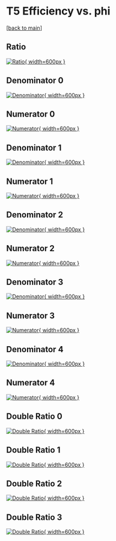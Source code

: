 # T5 Efficiency vs. phi

[[back to main](./)]



## Ratio

[![Ratio](../mtv/var/T5_vtr_11_-1_eff_phi.png){ width=600px }](../mtv/var/T5_vtr_11_-1_eff_phi.pdf)

## Denominator 0

[![Denominator](../mtv/den/T5_vtr_11_-1_eff_phi_den0.png){ width=600px }](../mtv/den/T5_vtr_11_-1_eff_phi_den0.pdf)

## Numerator 0

[![Numerator](../mtv/num/T5_vtr_11_-1_eff_phi_num0.png){ width=600px }](../mtv/num/T5_vtr_11_-1_eff_phi_num0.pdf)

## Denominator 1

[![Denominator](../mtv/den/T5_vtr_11_-1_eff_phi_den1.png){ width=600px }](../mtv/den/T5_vtr_11_-1_eff_phi_den1.pdf)

## Numerator 1

[![Numerator](../mtv/num/T5_vtr_11_-1_eff_phi_num1.png){ width=600px }](../mtv/num/T5_vtr_11_-1_eff_phi_num1.pdf)

## Denominator 2

[![Denominator](../mtv/den/T5_vtr_11_-1_eff_phi_den2.png){ width=600px }](../mtv/den/T5_vtr_11_-1_eff_phi_den2.pdf)

## Numerator 2

[![Numerator](../mtv/num/T5_vtr_11_-1_eff_phi_num2.png){ width=600px }](../mtv/num/T5_vtr_11_-1_eff_phi_num2.pdf)

## Denominator 3

[![Denominator](../mtv/den/T5_vtr_11_-1_eff_phi_den3.png){ width=600px }](../mtv/den/T5_vtr_11_-1_eff_phi_den3.pdf)

## Numerator 3

[![Numerator](../mtv/num/T5_vtr_11_-1_eff_phi_num3.png){ width=600px }](../mtv/num/T5_vtr_11_-1_eff_phi_num3.pdf)

## Denominator 4

[![Denominator](../mtv/den/T5_vtr_11_-1_eff_phi_den4.png){ width=600px }](../mtv/den/T5_vtr_11_-1_eff_phi_den4.pdf)

## Numerator 4

[![Numerator](../mtv/num/T5_vtr_11_-1_eff_phi_num4.png){ width=600px }](../mtv/num/T5_vtr_11_-1_eff_phi_num4.pdf)

## Double Ratio 0

[![Double Ratio](../mtv/ratio/T5_vtr_11_-1_eff_phi_ratio0.png){ width=600px }](../mtv/ratio/T5_vtr_11_-1_eff_phi_ratio0.pdf)

## Double Ratio 1

[![Double Ratio](../mtv/ratio/T5_vtr_11_-1_eff_phi_ratio1.png){ width=600px }](../mtv/ratio/T5_vtr_11_-1_eff_phi_ratio1.pdf)

## Double Ratio 2

[![Double Ratio](../mtv/ratio/T5_vtr_11_-1_eff_phi_ratio2.png){ width=600px }](../mtv/ratio/T5_vtr_11_-1_eff_phi_ratio2.pdf)

## Double Ratio 3

[![Double Ratio](../mtv/ratio/T5_vtr_11_-1_eff_phi_ratio3.png){ width=600px }](../mtv/ratio/T5_vtr_11_-1_eff_phi_ratio3.pdf)

